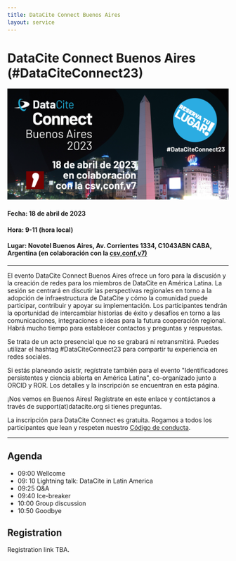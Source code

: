 ```yaml
---
title: DataCite Connect Buenos Aires
layout: service
---
```


# DataCite Connect Buenos Aires (#DataCiteConnect23)

<div class="section-img-lg">
  <img class="img-responsive" src="images/DataCite_Connect_Buenos_Aires_2023.png"></img>
</div>

#### Fecha: 18 de abril de 2023

#### Hora: 9-11 (hora local)

#### Lugar: Novotel Buenos Aires, Av. Corrientes 1334, C1043ABN CABA, Argentina (en colaboración con la [csv,conf,v7)](https://csvconf.com/)

<hr>

El evento DataCite Connect Buenos Aires ofrece un foro para la discusión y la creación de redes para los miembros de DataCite en América Latina. La sesión se centrará en discutir las perspectivas regionales en torno a la adopción de infraestructura de DataCite y cómo la comunidad puede participar, contribuir y apoyar su implementación. Los participantes tendrán la oportunidad de intercambiar historias de éxito y desafíos en torno a las comunicaciones, integraciones e ideas para la futura cooperación regional. Habrá mucho tiempo para establecer contactos y preguntas y respuestas.

Se trata de un acto presencial que no se grabará ni retransmitirá. Puedes utilizar el hashtag #DataCiteConnect23 para compartir tu experiencia en redes sociales.

 <span class="bold-text">Si estás planeando asistir, regístrate también para el evento "Identificadores persistentes y ciencia abierta en América Latina", co-organizado junto a ORCID y ROR. Los detalles y la inscripción se encuentran en esta página.</span>

 ¡Nos vemos en Buenos Aires!
Regístrate en este enlace y contáctanos a través de support(at)datacite.org si tienes preguntas.


La inscripción para DataCite Connect es gratuita. Rogamos a todos los participantes que lean y respeten nuestro [Código de conducta](https://datacite.org/code-of-conduct.html).


<hr>

## Agenda

* 09:00 Wellcome
* 09: 10 Lightning talk: DataCite in Latin America
* 09:25 Q&A
* 09:40 Ice-breaker
* 10:00 Group discussion
* 10:50 Goodbye

## Registration

Registration link TBA.